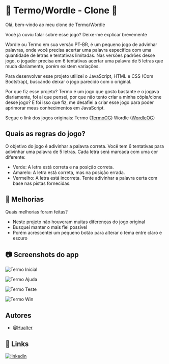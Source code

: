 ﻿
# 📝 Termo/Wordle - Clone 📝

Olá, bem-vindo ao meu clone de Termo/Wordle

Você já ouviu falar sobre esse jogo?
Deixe-me explicar brevemente

Wordle ou Termo em sua versão PT-BR, é um pequeno jogo de advinhar palavras, onde você precisa acertar uma palavra especifica com uma quantidade de letras e tentativas limitadas.
Nas versões padrões desse jogo, o jogador precisa em 6 tentativas acertar uma palavra de 5 letras que muda diariamente, porém existem variações.

Para desenvolver esse projeto utilizei o JavaScript, HTML e CSS  (Com Bootstrap), buscando deixar o jogo parecido com o original.

Por que fiz esse projeto?
Termo é um jogo que gosto bastante e o jogava diariamente, foi ai que pensei, por que não tento criar a minha cópia/clone desse jogo?
E foi isso que fiz, me desafiei a criar esse jogo para poder aprimorar meus conhecimentos em JavaScript.

Segue o link dos jogos originais:
Termo ([TermoOG](https://term.ooo))
Wordle ([WordleOG](https://www.nytimes.com/games/wordle/index.html))

## Quais as regras do jogo?

O objetivo do jogo é adivinhar a palavra correta. Você tem 6 tentativas para adivinhar uma palavra de 5 letras. Cada letra será marcada com uma cor diferente:

- Verde: A letra está correta e na posição correta.
- Amarelo: A letra está correta, mas na posição errada.
- Vermelho: A letra está incorreta.
Tente adivinhar a palavra certa com base nas pistas fornecidas.

## 📝 Melhorias

Quais melhorias foram feitas?

- Neste projeto não houveram muitas diferenças do jogo original
- Busquei manter o mais fiel possível
- Porém acrescentei um pequeno botão para alterar o tema entre claro e escuro


## 📷 Screenshots do app

![Termo Inicial](https://media.discordapp.net/attachments/654854693826199552/1232451822887632947/TERMO_2.png?ex=662981b4&is=66283034&hm=58d814e5d64ff6c97b4d45ce241a76164a1cafe918cad0ea483239624dd877f0&=&format=webp&quality=lossless&width=1305&height=702)

![Termo Ajuda](https://media.discordapp.net/attachments/654854693826199552/1232451822547898398/TERMO_1.png?ex=662981b4&is=66283034&hm=c455d50fe78153a2e34750ea1f1fb484012cfd3beec157a52026847818ae7f75&=&format=webp&quality=lossless&width=1305&height=702)

![Termo Teste](https://media.discordapp.net/attachments/654854693826199552/1232451823407988839/TERMO_3.png?ex=662981b4&is=66283034&hm=b97bdffcd75c45a666f7ce5849c9d8689ffbc552a936051c1d5a3d3a1f9cefa9&=&format=webp&quality=lossless&width=1305&height=702)

![Termo Win](https://media.discordapp.net/attachments/654854693826199552/1232451823743275028/TERMO_4.png?ex=662981b4&is=66283034&hm=8f457be195d470a30a55ac3e0ef56729034c0f2a31b4fc0e4fcf2ebc4276207e&=&format=webp&quality=lossless&width=1305&height=702)

## Autores

- [@Hualter](https://github.com/Hualter)


## 🔗 Links
[![linkedin](https://img.shields.io/badge/linkedin-0A66C2?style=for-the-badge&logo=linkedin&logoColor=white)](https://www.linkedin.com/hualter)

